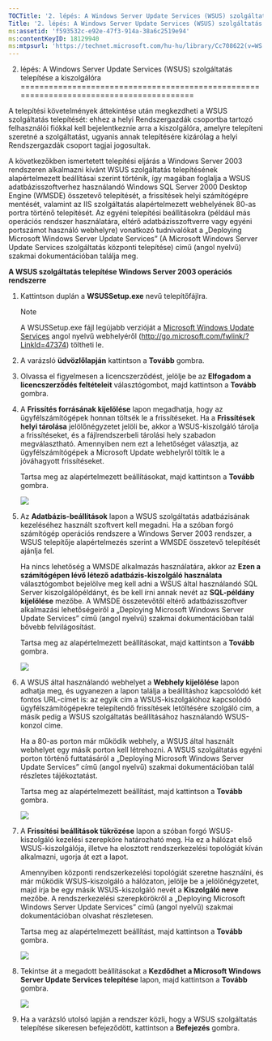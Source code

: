 ```yaml
---
TOCTitle: '2. lépés: A Windows Server Update Services (WSUS) szolgáltatás telepítése a kiszolgálóra'
Title: '2. lépés: A Windows Server Update Services (WSUS) szolgáltatás telepítése a kiszolgálóra'
ms:assetid: 'f593532c-e92e-47f3-914a-38a6c2519e94'
ms:contentKeyID: 18129940
ms:mtpsurl: 'https://technet.microsoft.com/hu-hu/library/Cc708622(v=WS.10)'
---
```


2. lépés: A Windows Server Update Services (WSUS) szolgáltatás telepítése a kiszolgálóra
========================================================================================

A telepítési követelmények áttekintése után megkezdheti a WSUS szolgáltatás telepítését: ehhez a helyi Rendszergazdák csoportba tartozó felhasználói fiókkal kell bejelentkeznie arra a kiszolgálóra, amelyre telepíteni szeretné a szolgáltatást, ugyanis annak telepítésére kizárólag a helyi Rendszergazdák csoport tagjai jogosultak.

A következőkben ismertetett telepítési eljárás a Windows Server 2003 rendszeren alkalmazni kívánt WSUS szolgáltatás telepítésének alapértelmezett beállításai szerint történik, így magában foglalja a WSUS adatbázisszoftverhez használandó Windows SQL Server 2000 Desktop Engine (WMSDE) összetevő telepítését, a frissítések helyi számítógépre mentését, valamint az IIS szolgáltatás alapértelmezett webhelyének 80-as portra történő telepítését. Az egyéni telepítési beállításokra (például más operációs rendszer használatára, eltérő adatbázisszoftverre vagy egyéni portszámot használó webhelyre) vonatkozó tudnivalókat a „Deploying Microsoft Windows Server Update Services” (A Microsoft Windows Server Update Services szolgáltatás központi telepítése) című (angol nyelvű) szakmai dokumentációban találja meg.

**A WSUS szolgáltatás telepítése Windows Server 2003 operációs rendszerre**
1.  Kattintson duplán a **WSUSSetup.exe** nevű telepítőfájlra.

    > [!NOTE]  
    > A WSUSSetup.exe fájl legújabb verzióját a [Microsoft Windows Update Services](http://go.microsoft.com/fwlink/?linkid=47374) angol nyelvű webhelyéről (http://go.microsoft.com/fwlink/?LinkId=47374) töltheti le. 

2.  A varázsló **üdvözlőlapján** kattintson a **Tovább** gombra.

3.  Olvassa el figyelmesen a licencszerződést, jelölje be az **Elfogadom a licencszerződés feltételeit** választógombot, majd kattintson a **Tovább** gombra.

4.  A **Frissítés forrásának kijelölése** lapon megadhatja, hogy az ügyfélszámítógépek honnan töltsék le a frissítéseket. Ha a **Frissítések helyi tárolása** jelölőnégyzetet jelöli be, akkor a WSUS-kiszolgáló tárolja a frissítéseket, és a fájlrendszerbeli tárolási hely szabadon megválasztható. Amennyiben nem ezt a lehetőséget választja, az ügyfélszámítógépek a Microsoft Update webhelyről töltik le a jóváhagyott frissítéseket.

    Tartsa meg az alapértelmezett beállításokat, majd kattintson a **Tovább** gombra.

    ![](images/Cc708622.fa6ac6a6-6814-4b7e-96e8-e08af5e534b8(WS.10).gif)

5.  Az **Adatbázis-beállítások** lapon a WSUS szolgáltatás adatbázisának kezeléséhez használt szoftvert kell megadni. Ha a szóban forgó számítógép operációs rendszere a Windows Server 2003 rendszer, a WSUS telepítője alapértelmezés szerint a WMSDE összetevő telepítését ajánlja fel.

    Ha nincs lehetőség a WMSDE alkalmazás használatára, akkor az **Ezen a számítógépen lévő létező adatbázis-kiszolgáló használata** választógombot bejelölve meg kell adni a WSUS által használandó SQL Server kiszolgálópéldányt, és be kell írni annak nevét az **SQL-példány kijelölése** mezőbe. A WMSDE összetevőtől eltérő adatbázisszoftver alkalmazási lehetőségeiről a „Deploying Microsoft Windows Server Update Services” című (angol nyelvű) szakmai dokumentációban talál bővebb felvilágosítást.

    Tartsa meg az alapértelmezett beállításokat, majd kattintson a **Tovább** gombra.

    ![](images/Cc708622.bc0b73ad-b338-437c-a3c7-0299e819840d(WS.10).gif)

6.  A WSUS által használandó webhelyet a **Webhely kijelölése** lapon adhatja meg, és ugyanezen a lapon találja a beállításhoz kapcsolódó két fontos URL-címet is: az egyik cím a WSUS-kiszolgálóhoz kapcsolódó ügyfélszámítógépekre telepítendő frissítések letöltésére szolgáló cím, a másik pedig a WSUS szolgáltatás beállításához használandó WSUS-konzol címe.

    Ha a 80-as porton már működik webhely, a WSUS által használt webhelyet egy másik porton kell létrehozni. A WSUS szolgáltatás egyéni porton történő futtatásáról a „Deploying Microsoft Windows Server Update Services” című (angol nyelvű) szakmai dokumentációban talál részletes tájékoztatást.

    Tartsa meg az alapértelmezett beállítást, majd kattintson a **Tovább** gombra.

    ![](images/Cc708622.64ed7643-a050-4f54-bf9f-04cf7931adc0(WS.10).gif)

7.  A **Frissítési beállítások tükrözése** lapon a szóban forgó WSUS-kiszolgáló kezelési szerepköre határozható meg. Ha ez a hálózat első WSUS-kiszolgálója, illetve ha elosztott rendszerkezelési topológiát kíván alkalmazni, ugorja át ezt a lapot.

    Amennyiben központi rendszerkezelési topológiát szeretne használni, és már működik WSUS-kiszolgáló a hálózaton, jelölje be a jelölőnégyzetet, majd írja be egy másik WSUS-kiszolgáló nevét a **Kiszolgáló neve** mezőbe. A rendszerkezelési szerepkörökről a „Deploying Microsoft Windows Server Update Services” című (angol nyelvű) szakmai dokumentációban olvashat részletesen.

    Tartsa meg az alapértelmezett beállítást, majd kattintson a **Tovább** gombra.

    ![](images/Cc708622.f26e09d5-983c-418d-8511-8960850403ef(WS.10).gif)

8.  Tekintse át a megadott beállításokat a **Kezdődhet a Microsoft Windows Server Update Services telepítése** lapon, majd kattintson a **Tovább** gombra.

    ![](images/Cc708622.20de7d09-3d30-4867-9253-6f353dd1923d(WS.10).gif)

9.  Ha a varázsló utolsó lapján a rendszer közli, hogy a WSUS szolgáltatás telepítése sikeresen befejeződött, kattintson a **Befejezés** gombra.
